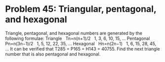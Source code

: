 # Problem 45: Triangular, pentagonal, and hexagonal
Triangle, pentagonal, and hexagonal numbers are generated by the
following formulae: Triangle   Tn=n(n+1)/2   1, 3, 6, 10, 15, ...
Pentagonal   Pn=n(3n−1)/2   1, 5, 12, 22, 35, ... Hexagonal   Hn=n(2n−1)
  1, 6, 15, 28, 45, ... It can be verified that T285 = P165 = H143 =
40755. Find the next triangle number that is also pentagonal and
hexagonal.
